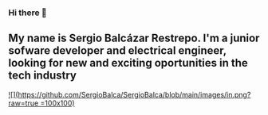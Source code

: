 ### Hi there 👋

## My name is Sergio Balcázar Restrepo. I'm a junior sofware developer and electrical engineer, looking for new and exciting oportunities in the tech industry
[![](https://github.com/SergioBalca/SergioBalca/blob/main/images/in.png?raw=true =100x100)](https://www.linkedin.com/in/sergio-andr%C3%A9s-balc%C3%A1zar-restrepo-08720920b/)
